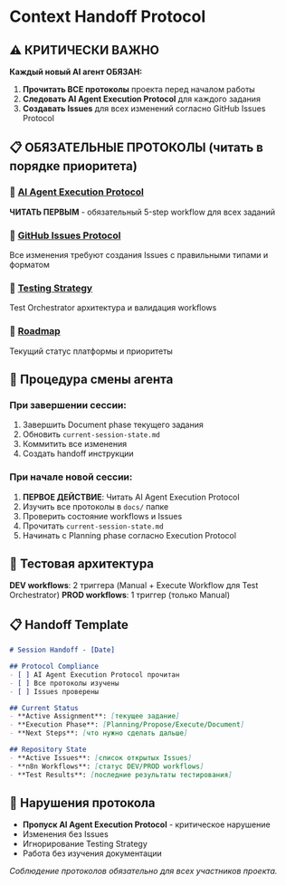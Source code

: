 # Context Handoff Protocol

## ⚠️ КРИТИЧЕСКИ ВАЖНО
**Каждый новый AI агент ОБЯЗАН:**
1. **Прочитать ВСЕ протоколы** проекта перед началом работы
2. **Следовать AI Agent Execution Protocol** для каждого задания  
3. **Создавать Issues** для всех изменений согласно GitHub Issues Protocol

## 📋 ОБЯЗАТЕЛЬНЫЕ ПРОТОКОЛЫ (читать в порядке приоритета)

### 🤖 [AI Agent Execution Protocol](ai-agent-execution-protocol.md) 
**ЧИТАТЬ ПЕРВЫМ** - обязательный 5-step workflow для всех заданий

### 🎫 [GitHub Issues Protocol](github-issues-protocol.md)
Все изменения требуют создания Issues с правильными типами и форматом

### 🧪 [Testing Strategy](testing-strategy.md)
Test Orchestrator архитектура и валидация workflows

### 🔄 [Roadmap](roadmap.md)
Текущий статус платформы и приоритеты

## 🔄 Процедура смены агента

### При завершении сессии:
1. Завершить Document phase текущего задания
2. Обновить `current-session-state.md` 
3. Коммитить все изменения
4. Создать handoff инструкции

### При начале новой сессии:
1. **ПЕРВОЕ ДЕЙСТВИЕ**: Читать AI Agent Execution Protocol
2. Изучить все протоколы в `docs/` папке
3. Проверить состояние workflows и Issues
4. Прочитать `current-session-state.md`
5. Начинать с Planning phase согласно Execution Protocol

## 🧪 Тестовая архитектура
**DEV workflows**: 2 триггера (Manual + Execute Workflow для Test Orchestrator)
**PROD workflows**: 1 триггер (только Manual)

## 📋 Handoff Template
```markdown
# Session Handoff - [Date]

## Protocol Compliance 
- [ ] AI Agent Execution Protocol прочитан
- [ ] Все протоколы изучены
- [ ] Issues проверены

## Current Status
- **Active Assignment**: [текущее задание]
- **Execution Phase**: [Planning/Propose/Execute/Document]
- **Next Steps**: [что нужно сделать дальше]

## Repository State
- **Active Issues**: [список открытых Issues]
- **n8n Workflows**: [статус DEV/PROD workflows]
- **Test Results**: [последние результаты тестирования]
```

## 🚨 Нарушения протокола
- **Пропуск AI Agent Execution Protocol** - критическое нарушение
- Изменения без Issues
- Игнорирование Testing Strategy
- Работа без изучения документации

*Соблюдение протоколов обязательно для всех участников проекта.*